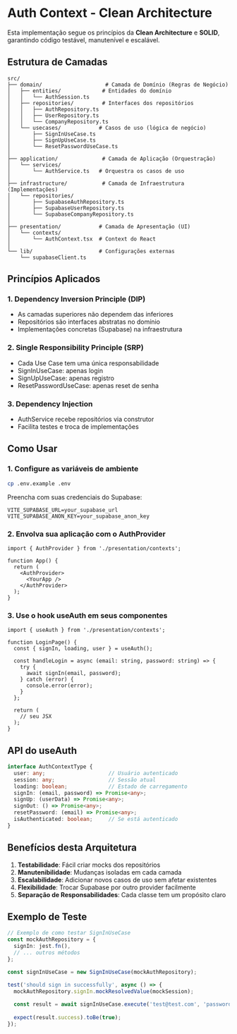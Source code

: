 # Auth Context - Clean Architecture

Esta implementação segue os princípios da **Clean Architecture** e **SOLID**, garantindo código testável, manutenível e escalável.

## Estrutura de Camadas

```
src/
├── domain/                    # Camada de Domínio (Regras de Negócio)
│   ├── entities/             # Entidades do domínio
│   │   └── AuthSession.ts
│   ├── repositories/         # Interfaces dos repositórios
│   │   ├── AuthRepository.ts
│   │   ├── UserRepository.ts
│   │   └── CompanyRepository.ts
│   └── usecases/            # Casos de uso (lógica de negócio)
│       ├── SignInUseCase.ts
│       ├── SignUpUseCase.ts
│       └── ResetPasswordUseCase.ts
│
├── application/              # Camada de Aplicação (Orquestração)
│   └── services/
│       └── AuthService.ts   # Orquestra os casos de uso
│
├── infrastructure/           # Camada de Infraestrutura (Implementações)
│   └── repositories/
│       ├── SupabaseAuthRepository.ts
│       ├── SupabaseUserRepository.ts
│       └── SupabaseCompanyRepository.ts
│
├── presentation/            # Camada de Apresentação (UI)
│   └── contexts/
│       └── AuthContext.tsx  # Context do React
│
└── lib/                     # Configurações externas
    └── supabaseClient.ts
```

## Princípios Aplicados

### 1. **Dependency Inversion Principle (DIP)**
- As camadas superiores não dependem das inferiores
- Repositórios são interfaces abstratas no domínio
- Implementações concretas (Supabase) na infraestrutura

### 2. **Single Responsibility Principle (SRP)**
- Cada Use Case tem uma única responsabilidade
- SignInUseCase: apenas login
- SignUpUseCase: apenas registro
- ResetPasswordUseCase: apenas reset de senha

### 3. **Dependency Injection**
- AuthService recebe repositórios via construtor
- Facilita testes e troca de implementações

## Como Usar

### 1. Configure as variáveis de ambiente

```bash
cp .env.example .env
```

Preencha com suas credenciais do Supabase:
```env
VITE_SUPABASE_URL=your_supabase_url
VITE_SUPABASE_ANON_KEY=your_supabase_anon_key
```

### 2. Envolva sua aplicação com o AuthProvider

```tsx
import { AuthProvider } from './presentation/contexts';

function App() {
  return (
    <AuthProvider>
      <YourApp />
    </AuthProvider>
  );
}
```

### 3. Use o hook useAuth em seus componentes

```tsx
import { useAuth } from './presentation/contexts';

function LoginPage() {
  const { signIn, loading, user } = useAuth();

  const handleLogin = async (email: string, password: string) => {
    try {
      await signIn(email, password);
    } catch (error) {
      console.error(error);
    }
  };

  return (
    // seu JSX
  );
}
```

## API do useAuth

```typescript
interface AuthContextType {
  user: any;                    // Usuário autenticado
  session: any;                 // Sessão atual
  loading: boolean;             // Estado de carregamento
  signIn: (email, password) => Promise<any>;
  signUp: (userData) => Promise<any>;
  signOut: () => Promise<any>;
  resetPassword: (email) => Promise<any>;
  isAuthenticated: boolean;     // Se está autenticado
}
```

## Benefícios desta Arquitetura

1. **Testabilidade**: Fácil criar mocks dos repositórios
2. **Manutenibilidade**: Mudanças isoladas em cada camada
3. **Escalabilidade**: Adicionar novos casos de uso sem afetar existentes
4. **Flexibilidade**: Trocar Supabase por outro provider facilmente
5. **Separação de Responsabilidades**: Cada classe tem um propósito claro

## Exemplo de Teste

```typescript
// Exemplo de como testar SignInUseCase
const mockAuthRepository = {
  signIn: jest.fn(),
  // ... outros métodos
};

const signInUseCase = new SignInUseCase(mockAuthRepository);

test('should sign in successfully', async () => {
  mockAuthRepository.signIn.mockResolvedValue(mockSession);
  
  const result = await signInUseCase.execute('test@test.com', 'password');
  
  expect(result.success).toBe(true);
});
```
